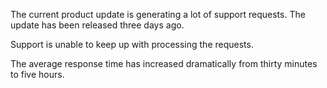 The current product update is generating a lot of support requests. The update has been released three days ago.

Support is unable to keep up with processing the requests.

The average response time has increased dramatically from thirty minutes to five hours.
